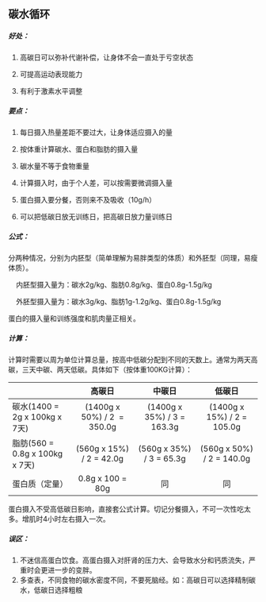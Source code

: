 ## 碳水循环

##### 好处：

1. 高碳日可以弥补代谢补偿，让身体不会一直处于亏空状态

2. 可提高运动表现能力

3. 有利于激素水平调整

##### 要点：

1. 每日摄入热量差距不要过大，让身体适应摄入的量

2. 按体重计算碳水、蛋白和脂肪的摄入量

3. 碳水量不等于食物重量

4. 计算摄入时，由于个人差，可以按需要微调摄入量

5. 蛋白摄入要分餐，否则来不及吸收（10g/h）

6. 可以把低碳日放无训练日，把高碳日放力量训练日

##### 公式：

分两种情况，分别为内胚型（简单理解为易胖类型的体质）和外胚型（同理，易瘦体质）。

    内胚型摄入量为：碳水2g/kg、脂肪0.8g/kg、蛋白0.8g-1.5g/kg

    外胚型摄入量为：碳水3g/kg、脂肪1g-1.2g/kg、蛋白0.8g-1.5g/kg

蛋白的摄入量和训练强度和肌肉量正相关。

##### 计算：

计算时需要以周为单位计算总量，按高中低碳分配到不同的天数上。通常为两天高碳，三天中碳、两天低碳。具体如下（按体重100KG计算）：

|                             | 高碳日                         | 中碳日                        | 低碳日                        |
|:--------------------------- |:---------------------------:|:--------------------------:|:--------------------------:|
| 碳水(1400 = 2g x 100kg x 7天)  | (1400g x 50%) / 2  = 350.0g | (1400g x 35%) / 3 = 163.3g | (1400g x 15%) / 2 = 105.0g |
| 脂肪(560 = 0.8g x 100kg x 7天) | (560g x 15%) / 2 = 42.0g    | (560g x 35%) / 3 = 65.3g   | (560g x 50%) / 2 = 140.0g  |
| 蛋白质（定量）                     | 0.8g x 100 = 80g            | 同                          | 同                          |

蛋白摄入不受高低碳日影响，直接套公式计算。切记分餐摄入，不可一次性吃太多。增肌时4小时左右摄入一次。

##### 误区：

1. 不迷信高蛋白饮食。高蛋白摄入对肝肾的压力大、会导致水分和钙质流失，严重时会更进一步的变胖。
2. 多查表，不同食物的碳水密度不同，不要死脑经。如：高碳日可以选择精制碳水，低碳日选择粗粮
